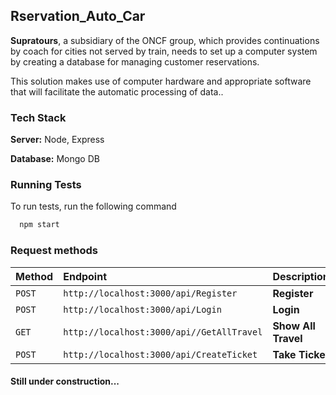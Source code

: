 ## Rservation_Auto_Car

**Supratours**, a subsidiary of the ONCF group, which provides continuations by coach for cities not served by train, needs to set up a computer system by creating a database for managing customer reservations.

This solution makes use of computer hardware and appropriate software that will facilitate the automatic processing of data..


### Tech Stack

**Server:** Node, Express

**Database:** Mongo DB


### Running Tests

To run tests, run the following command

```bash
  npm start
```

### Request methods

| Method    | Endpoint     | Description                |
| :-------- | :------- | :------------------------- |
| `POST` | `http://localhost:3000/api/Register` | **Register** |
| `POST` | `http://localhost:3000/api/Login` | **Login**|
| `GET` | `http://localhost:3000/api//GetAllTravel` | **Show All Travel**|
| `POST` | `http://localhost:3000/api/CreateTicket` | **Take Ticket**|


#### Still under construction...